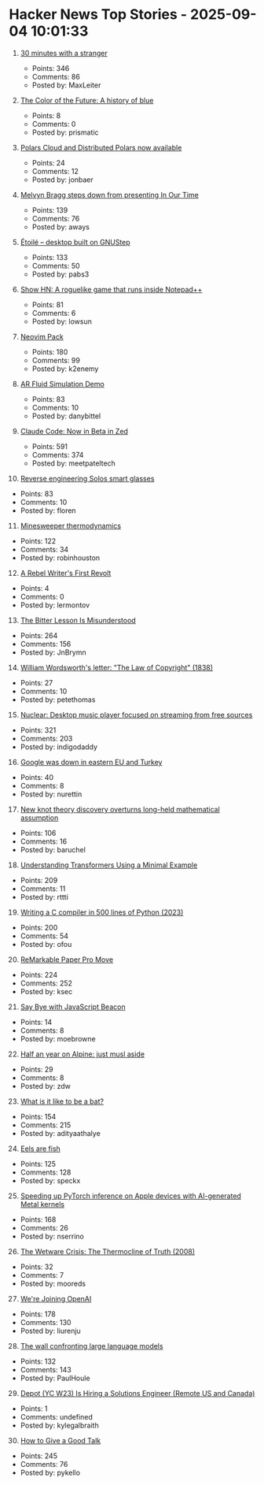# Hacker News Top Stories - 2025-09-04 10:01:33

1. [30 minutes with a stranger](https://pudding.cool/2025/06/hello-stranger/)
   - Points: 346
   - Comments: 86
   - Posted by: MaxLeiter

2. [The Color of the Future: A history of blue](https://www.hopefulmons.com/p/the-color-of-the-future)
   - Points: 8
   - Comments: 0
   - Posted by: prismatic

3. [Polars Cloud and Distributed Polars now available](https://pola.rs/posts/polars-cloud-launch/)
   - Points: 24
   - Comments: 12
   - Posted by: jonbaer

4. [Melvyn Bragg steps down from presenting In Our Time](https://www.bbc.co.uk/mediacentre/2025/melvyn-bragg-decides-to-step-down-from-presenting-in-our-time/)
   - Points: 139
   - Comments: 76
   - Posted by: aways

5. [Étoilé – desktop built on GNUStep](http://etoileos.com/)
   - Points: 133
   - Comments: 50
   - Posted by: pabs3

6. [Show HN: A roguelike game that runs inside Notepad++](https://github.com/thelowsunoverthemoon/NeuroPriest)
   - Points: 81
   - Comments: 6
   - Posted by: lowsun

7. [Neovim Pack](https://neovim.io/doc/user/pack.html#vim.pack)
   - Points: 180
   - Comments: 99
   - Posted by: k2enemy

8. [AR Fluid Simulation Demo](https://danybittel.ch/fluid)
   - Points: 83
   - Comments: 10
   - Posted by: danybittel

9. [Claude Code: Now in Beta in Zed](https://zed.dev/blog/claude-code-via-acp)
   - Points: 591
   - Comments: 374
   - Posted by: meetpateltech

10. [Reverse engineering Solos smart glasses](https://jfloren.net/b/2025/8/28/0)
   - Points: 83
   - Comments: 10
   - Posted by: floren

11. [Minesweeper thermodynamics](https://oscarcunningham.com/792/minesweeper-thermodynamics/)
   - Points: 122
   - Comments: 34
   - Posted by: robinhouston

12. [A Rebel Writer's First Revolt](https://www.vulture.com/article/arundhati-roy-mother-mary-comes-to-me-review.html)
   - Points: 4
   - Comments: 0
   - Posted by: lermontov

13. [The Bitter Lesson Is Misunderstood](https://obviouslywrong.substack.com/p/the-bitter-lesson-is-misunderstood)
   - Points: 264
   - Comments: 156
   - Posted by: JnBrymn

14. [William Wordsworth's letter: "The Law of Copyright" (1838)](https://gutenberg.org/cache/epub/76806/pg76806-images.html)
   - Points: 27
   - Comments: 10
   - Posted by: petethomas

15. [Nuclear: Desktop music player focused on streaming from free sources](https://github.com/nukeop/nuclear)
   - Points: 321
   - Comments: 203
   - Posted by: indigodaddy

16. [Google was down in eastern EU and Turkey](https://www.novinite.com/articles/234225/Google+Down+in+Eastern+Europe+%28UPDATED%29)
   - Points: 40
   - Comments: 8
   - Posted by: nurettin

17. [New knot theory discovery overturns long-held mathematical assumption](https://www.scientificamerican.com/article/new-knot-theory-discovery-overturns-long-held-mathematical-assumption/)
   - Points: 106
   - Comments: 16
   - Posted by: baruchel

18. [Understanding Transformers Using a Minimal Example](https://rti.github.io/gptvis/)
   - Points: 209
   - Comments: 11
   - Posted by: rttti

19. [Writing a C compiler in 500 lines of Python (2023)](https://vgel.me/posts/c500/)
   - Points: 200
   - Comments: 54
   - Posted by: ofou

20. [ReMarkable Paper Pro Move](https://remarkable.com/products/remarkable-paper/pro-move)
   - Points: 224
   - Comments: 252
   - Posted by: ksec

21. [Say Bye with JavaScript Beacon](https://hemath.dev/blog/say-bye-with-javascript-beacon/)
   - Points: 14
   - Comments: 8
   - Posted by: moebrowne

22. [Half an year on Alpine: just musl aside](https://blog.jutty.dev/posts/half-an-year-on-alpine/)
   - Points: 29
   - Comments: 8
   - Posted by: zdw

23. [What is it like to be a bat?](https://en.wikipedia.org/wiki/What_Is_It_Like_to_Be_a_Bat%3F)
   - Points: 154
   - Comments: 215
   - Posted by: adityaathalye

24. [Eels are fish](https://eocampaign1.com/web-version?p=495827fa-8295-11f0-8687-8f5da38390bd&pt=campaign&t=1756227062&s=033ffe0494c7a7084332eb6e164c4feeeb6b4612e0de0df1aa1bf5fd59ce2d08)
   - Points: 125
   - Comments: 128
   - Posted by: speckx

25. [Speeding up PyTorch inference on Apple devices with AI-generated Metal kernels](https://gimletlabs.ai/blog/ai-generated-metal-kernels)
   - Points: 168
   - Comments: 26
   - Posted by: nserrino

26. [The Wetware Crisis: The Thermocline of Truth (2008)](https://brucefwebster.com/2008/04/15/the-wetware-crisis-the-themocline-of-truth/)
   - Points: 32
   - Comments: 7
   - Posted by: mooreds

27. [We're Joining OpenAI](https://www.alexcodes.app/blog/alex-team-joins-openai)
   - Points: 178
   - Comments: 130
   - Posted by: liurenju

28. [The wall confronting large language models](https://arxiv.org/abs/2507.19703)
   - Points: 132
   - Comments: 143
   - Posted by: PaulHoule

29. [Depot (YC W23) Is Hiring a Solutions Engineer (Remote US and Canada)](https://www.ycombinator.com/companies/depot/jobs/U54HGtn-solutions-engineer)
   - Points: 1
   - Comments: undefined
   - Posted by: kylegalbraith

30. [How to Give a Good Talk](https://blog.sigplan.org/2025/03/31/how-to-give-a-good-talk/)
   - Points: 245
   - Comments: 76
   - Posted by: pykello

